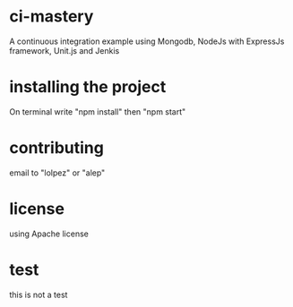 # ci-mastery
A continuous integration example using Mongodb, NodeJs with ExpressJs framework, Unit.js and Jenkis

# installing the project
On terminal write "npm install"
then "npm start"

# contributing
email to "lolpez" or "alep"

# license
using Apache license

# test
this is not a test